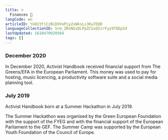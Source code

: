 ```yaml
---
title: >
  Finances 🤑
langCode: en
articleID: tG0ItFjCzBiDXVoPiyZxWksLs3Ku7E8D
languageCollectionID: Srm_ZRxNSsDLPpZCSxQIzrFyy9TQEpSX
lastUpdated: 1610470920564
tags: []
---
```


### December 2020

In December 2020, Activist Handbook received financial support from The Greens/EFA in the European Parliament. This money was used to pay for hosting, music licencing, a productivity software suite and a social media planning tool.

<div></div>

### July 2019

Activist Handbook born at a Summer Hackathon in July 2019.

The Summer Hackathon was organised by the Green European Foundation with the support of the FYEG and with the financial support of the European Parliament to the GEF. The Summer Camp was supported by the European Youth Foundation of the Council of Europe.

<div></div>